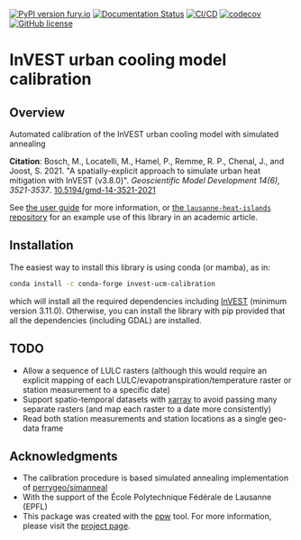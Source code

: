 [![PyPI version fury.io](https://badge.fury.io/py/invest-ucm-calibration.svg)](https://pypi.python.org/pypi/invest-ucm-calibration/)
[![Documentation Status](https://readthedocs.org/projects/invest-ucm-calibration/badge/?version=latest)](https://invest-ucm-calibration.readthedocs.io/en/latest/?badge=latest)
[![CI/CD](https://github.com/martibosch/invest-ucm-calibration/actions/workflows/dev.yml/badge.svg)](https://github.com/martibosch/invest-ucm-calibration/blob/main/.github/workflows/dev.yml)
[![codecov](https://codecov.io/gh/martibosch/invest-ucm-calibration/branch/main/graph/badge.svg)](https://codecov.io/gh/martibosch/invest-ucm-calibration)
[![GitHub license](https://img.shields.io/github/license/martibosch/invest-ucm-calibration.svg)](https://github.com/martibosch/invest-ucm-calibration/blob/main/LICENSE)

# InVEST urban cooling model calibration

## Overview

Automated calibration of the InVEST urban cooling model with simulated annealing

**Citation**: Bosch, M., Locatelli, M., Hamel, P., Remme, R. P., Chenal, J., and Joost, S. 2021. "A spatially-explicit approach to simulate urban heat mitigation with InVEST (v3.8.0)". *Geoscientific Model Development 14(6), 3521-3537*. [10.5194/gmd-14-3521-2021](https://doi.org/10.5194/gmd-14-3521-2021)

See [the user guide](https://invest-ucm-calibration.readthedocs.io/en/latest/usage.html) for more information, or [the `lausanne-heat-islands` repository](https://github.com/martibosch/lausanne-heat-islands) for an example use of this library in an academic article.

## Installation

The easiest way to install this library is using conda (or mamba), as in:

```bash
conda install -c conda-forge invest-ucm-calibration
```

which will install all the required dependencies including [InVEST](https://github.com/conda-forge/natcap.invest-feedstock) (minimum version 3.11.0). Otherwise, you can install the library with pip provided that all the dependencies (including GDAL) are installed.

## TODO

- Allow a sequence of LULC rasters (although this would require an explicit mapping of each LULC/evapotranspiration/temperature raster or station measurement to a specific date)
- Support spatio-temporal datasets with [xarray](http://xarray.pydata.org) to avoid passing many separate rasters (and map each raster to a date more consistently)
- Read both station measurements and station locations as a single geo-data frame

## Acknowledgments

- The calibration procedure is based simulated annealing implementation of [perrygeo/simanneal](https://github.com/perrygeo/simanneal)
- With the support of the École Polytechnique Fédérale de Lausanne (EPFL)
- This package was created with the [ppw](https://zillionare.github.io/python-project-wizard) tool. For more information, please visit the [project page](https://zillionare.github.io/python-project-wizard/).
